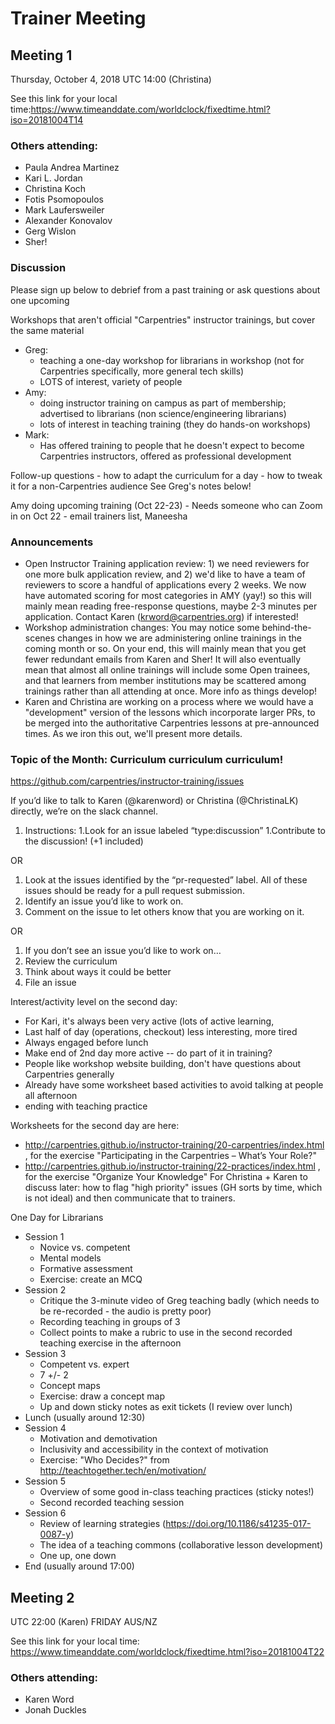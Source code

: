 # Trainer Meeting

## Meeting 1

Thursday, October 4, 2018 UTC 14:00 (Christina)

See this link for your local time:https://www.timeanddate.com/worldclock/fixedtime.html?iso=20181004T14

### Others attending:
* Paula Andrea Martinez
* Kari L. Jordan
* Christina Koch
* Fotis Psomopoulos
* Mark Laufersweiler 
* Alexander Konovalov
* Gerg Wislon
* Sher!


### Discussion

Please sign up below to debrief from a past training or ask questions about one upcoming

Workshops that aren't official "Carpentries" instructor trainings, but cover the same material
* Greg: 
	- teaching a one-day workshop for librarians in workshop (not for Carpentries specifically, more general tech skills)
	- LOTS of interest, variety of people
* Amy: 
	- doing instructor training on campus as part of membership; advertised to librarians (non science/engineering librarians)
	- lots of interest in teaching training (they do hands-on workshops)
* Mark:
	- Has offered training to people that he doesn't expect to become Carpentries instructors, offered as professional development

Follow-up questions
    - how to adapt the curriculum for a day
    - how to tweak it for a non-Carpentries audience
See Greg's notes below!

Amy doing upcoming training (Oct 22-23)
    - Needs someone who can Zoom in on Oct 22
    - email trainers list, Maneesha

### Announcements

- Open Instructor Training application review: 1) we need reviewers for one more bulk application review, and 2) we'd like to have a team of reviewers to score a handful of applications every 2 weeks. We now have automated scoring for most categories in AMY (yay!) so this will mainly mean reading free-response questions, maybe 2-3 minutes per application. Contact Karen (krword@carpentries.org) if interested!
- Workshop administration changes: You may notice some behind-the-scenes changes in how we are administering online trainings in the coming month or so. On your end, this will mainly mean that you get fewer redundant emails from Karen and Sher! It will also eventually mean that almost all online trainings will include some Open trainees, and that learners from member institutions may be scattered among trainings rather than all attending at once. More info as things develop!
- Karen and Christina are working on a process where we would have a "development" version of the lessons which incorporate larger PRs, to be merged into the authoritative Carpentries lessons at pre-announced times.  As we iron this out, we'll present more details.
    
### Topic of the Month: Curriculum curriculum curriculum!
 
https://github.com/carpentries/instructor-training/issues 

If you’d like to talk to Karen (@karenword) or Christina (@ChristinaLK) directly, we’re on the slack channel. 

1. Instructions:
1.Look for an issue labeled “type:discussion”
1.Contribute to the discussion! (+1 included)

OR

1. Look at the issues identified by the “pr-requested” label. All of these issues should be ready for a pull request submission.
1. Identify an issue you’d like to work on.
1. Comment on the issue to let others know that you are working on it.

OR

1. If you don’t see an issue you’d like to work on…
1. Review the curriculum
1. Think about ways it could be better
1. File an issue

Interest/activity level on the second day:
- For Kari, it's always been very active (lots of active learning, 
- Last half of day (operations, checkout) less interesting, more tired
- Always engaged before lunch
- Make end of 2nd day more active -- do part of it in training?
- People like workshop website building, don't have questions about Carpentries generally
- Already have some worksheet based activities to avoid talking at people all afternoon
- ending with teaching practice

Worksheets for the second day are here:
- http://carpentries.github.io/instructor-training/20-carpentries/index.html , for the exercise "Participating in the Carpentries – What’s Your Role?" 
- http://carpentries.github.io/instructor-training/22-practices/index.html , for the exercise "Organize Your Knowledge"
For Christina + Karen to discuss later: how to flag "high priority" issues (GH sorts by time, which is not ideal) and then communicate that to trainers.  

One Day for Librarians
* Session 1
	* Novice vs. competent
	* Mental models
	* Formative assessment
	* Exercise: create an MCQ 
* Session 2
	* Critique the 3-minute video of Greg teaching badly (which needs to be re-recorded - the audio is pretty poor)
	* Recording teaching in groups of 3
	* Collect points to make a rubric to use in the second recorded teaching exercise in the afternoon
* Session 3
	* Competent vs. expert
	* 7 +/- 2
	* Concept maps
	* Exercise: draw a concept map
	* Up and down sticky notes as exit tickets (I review over lunch)
* Lunch (usually around 12:30)
* Session 4
	* Motivation and demotivation
	* Inclusivity and accessibility in the context of motivation
	* Exercise: "Who Decides?" from http://teachtogether.tech/en/motivation/
* Session 5
	* Overview of some good in-class teaching practices (sticky notes!)
	* Second recorded teaching session
* Session 6
	* Review of learning strategies (https://doi.org/10.1186/s41235-017-0087-y)
	* The idea of a teaching commons (collaborative lesson development)
	* One up, one down
* End (usually around 17:00)

## Meeting 2

UTC 22:00 (Karen) FRIDAY AUS/NZ

See this link for your local time: https://www.timeanddate.com/worldclock/fixedtime.html?iso=20181004T22

### Others attending:
* Karen Word
* Jonah Duckles

